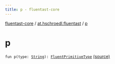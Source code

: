 ```yaml
---
title: p - fluentast-core
---
```


[fluentast-core](../index.html) / [at.hschroedl.fluentast](index.html) / [p](.)

# p

`fun p(type: `[`String`](https://kotlinlang.org/api/latest/jvm/stdlib/kotlin/-string/index.html)`): `[`FluentPrimitiveType`](../at.hschroedl.fluentast.ast.type/-fluent-primitive-type/index.html) [(source)](http://github.com/hschroedl/fluentast/tree/master/core/at.hschroedl.fluentast/Fluentast.kt#L68)